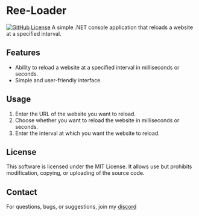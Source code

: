 # Ree-Loader

[![GitHub License](https://img.shields.io/badge/license-MIT-blue.svg)](https://github.com/blxdes00/WebReloader/blob/master/LICENSE)
A simple .NET console application that reloads a website at a specified interval.

## Features
- Ability to reload a website at a specified interval in milliseconds or seconds.
- Simple and user-friendly interface.

## Usage
1. Enter the URL of the website you want to reload.
2. Choose whether you want to reload the website in milliseconds or seconds.
3. Enter the interval at which you want the website to reload.

## License
This software is licensed under the MIT License. It allows use but prohibits modification, copying, or uploading of the source code.

## Contact
For questions, bugs, or suggestions, join my [discord](https://discord.gg/EfeqhFwpE3)

